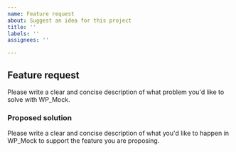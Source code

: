 ```yaml
---
name: Feature request
about: Suggest an idea for this project
title: ''
labels: ''
assignees: ''

---
```


## Feature request

Please write a clear and concise description of what problem you'd like to solve with WP_Mock.

### Proposed solution

Please write a clear and concise description of what you'd like to happen in WP_Mock to support the feature you are proposing. 